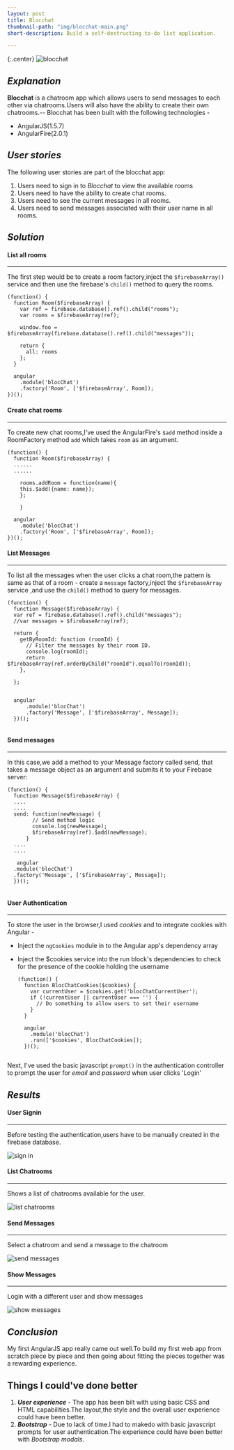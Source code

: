 ```yaml
---
layout: post
title: Blocchat
thumbnail-path: "img/blocchat-main.png"
short-description: Build a self-destructing to-do list application.

---
```


{:.center}
![blocchat](/img-main.png)

## _Explanation_

**Blocchat** is a chatroom app which allows users to send messages to each other via chatrooms.Users will also have the ability to create their own chatrooms.--
Blocchat has been built with the following technologies -

- AngularJS(1.5.7)
- AngularFire(2.0.1)

## _User stories_

The following user stories are part of the blocchat app:

1. Users need to sign in to _Blocchat_ to view the available rooms
2. Users need to have the ability to create chat rooms.
3. Users need to see the current messages in all rooms.
4. Users need to send messages associated with their user name in all rooms.

## _Solution_

#### List all rooms
--------------------

The first step would be to create a room factory,inject the `$firebaseArray()` service and then use the firebase's `child()` method to query the rooms.

  ```
  (function() {
    function Room($firebaseArray) {
      var ref = firebase.database().ref().child("rooms");
      var rooms = $firebaseArray(ref);
  
      window.foo = $firebaseArray(firebase.database().ref().child("messages"));
  
      return {
        all: rooms
      };
    }
  
    angular
      .module('blocChat')
      .factory('Room', ['$firebaseArray', Room]);
  })();
  
  ```
   
#### Create chat rooms
----------------------

To create new chat rooms,I've used the AngularFire's `$add` method inside a RoomFactory method `add` which takes `room` as an argument.

  ```
  (function() {
    function Room($firebaseArray) {
    ......
    ......
    
      rooms.addRoom = function(name){
      this.$add({name: name});
      };
    
      }
  
    angular
      .module('blocChat')
      .factory('Room', ['$firebaseArray', Room]);
  })();
  
  ```

#### List Messages
--------------------

To list all the messages when the user clicks a chat room,the pattern is same as that of a room - create a `message` factory,inject the `$firebaseArray` service ,and use the `child()` method to query for messages.

  ```
  (function() {
    function Message($firebaseArray) {
    var ref = firebase.database().ref().child("messages");
    //var messages = $firebaseArray(ref);

    return {
      getByRoomId: function (roomId) {
        // Filter the messages by their room ID.
        console.log(roomId);
        return $firebaseArray(ref.orderByChild("roomId").equalTo(roomId));
      },

    };
   

    angular
        .module('blocChat')
        .factory('Message', ['$firebaseArray', Message]);
    })();
    
  ```

#### Send messages
------------------

In this case,we add a method to your Message factory called send, that takes a message object as an argument and submits it to your Firebase server:

  ```
  (function() {
    function Message($firebaseArray) {
    ....
    ....
    send: function(newMessage) {
          // Send method logic
          console.log(newMessage);
          $firebaseArray(ref).$add(newMessage);
        }
    ....
    ....

     angular
    .module('blocChat')
    .factory('Message', ['$firebaseArray', Message]);
    })();
    
  ```

#### User Authentication
-------------------------

To store the user in the browser,I used _cookies_ and to integrate cookies with Angular - 

- Inject the `ngCookies` module in to the Angular app's dependency array
- Inject the $cookies service into the run block's dependencies to check for the presence of the cookie holding the username

  ```
  (function() {
    function BlocChatCookies($cookies) {
      var currentUser = $cookies.get('blocChatCurrentUser');
      if (!currentUser || currentUser === '') {
        // Do something to allow users to set their username
      }
    }

    angular
      .module('blocChat')
      .run(['$cookies', BlocChatCookies]);
    })();
    
    ```

Next, I've used the basic javascript `prompt()` in the authentication controller to prompt the user for _email_ and _password_ when user clicks 'Login'

## _Results_

#### User Signin
--------------------
Before testing the authentication,users have to be manually created in the firebase database.

![sign in](/img/email.png "Sign In")

#### List Chatrooms
--------------------
Shows a list of chatrooms available for the user.

![list chatrooms](/img/listchatrooms.png "list chatrooms")

#### Send Messages
--------------------
Select a chatroom and send a message to the chatroom

![send messages](/img/sendmessages.png "send messages")

#### Show Messages
--------------------
Login with a different user and show messages

![show messages](/img/showmessages.png "show messages")

## _Conclusion_

My first AngularJS app really came out well.To build my first web app from scratch piece by piece and then going about fitting the pieces together was a rewarding experience.

Things I could've done better
------------------------------

1. _**User experience**_ - The app has been bilt with using basic CSS and HTML capabilities.The layout,the style and the overall user experience could have been better.
2. _**Bootstrap**_ - Due to lack of time.I had to makedo with basic javascript prompts for user authentication.The experience could have been better with _Bootstrap modals_.
